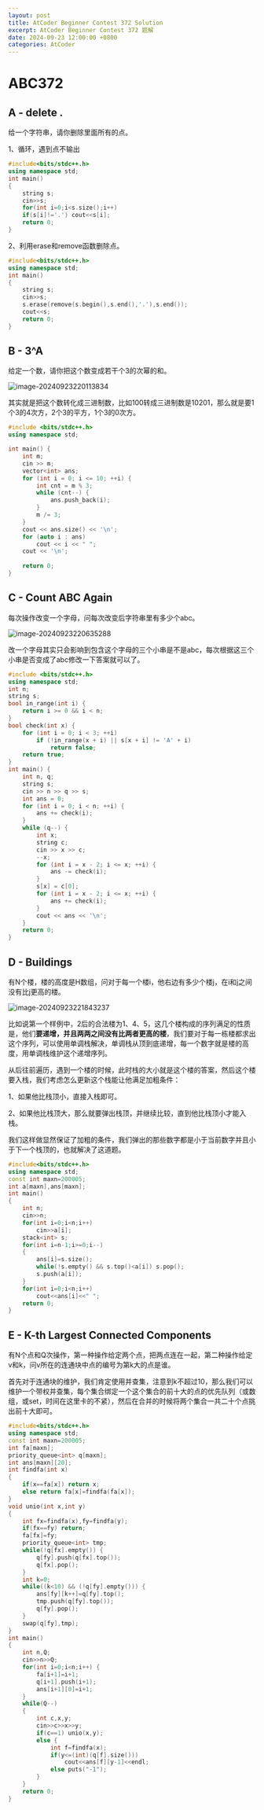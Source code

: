 ```yaml
---
layout: post
title: AtCoder Beginner Contest 372 Solution
excerpt: AtCoder Beginner Contest 372 题解
date: 2024-09-23 12:00:00 +0800
categories: AtCoder
---
```





# ABC372

## **A - delete .**

给一个字符串，请你删除里面所有的点。

1、循环，遇到点不输出

```c++
#include<bits/stdc++.h>
using namespace std;
int main()
{
	string s;
	cin>>s;
	for(int i=0;i<s.size();i++)
	if(s[i]!='.') cout<<s[i];
	return 0;
}
```

2、利用erase和remove函数删除点。

```c++
#include<bits/stdc++.h>
using namespace std;
int main()
{
	string s;
	cin>>s;
	s.erase(remove(s.begin(),s.end(),'.'),s.end());
	cout<<s;
	return 0;
}
```

## **B - 3^A** 

给定一个数，请你把这个数变成若干个3的次幂的和。

![image-20240923220113834](C:\Users\35757\AppData\Roaming\Typora\typora-user-images\image-20240923220113834.png)

其实就是把这个数转化成三进制数，比如100转成三进制数是10201，那么就是要1个3的4次方，2个3的平方，1个3的0次方。

```c++
#include <bits/stdc++.h>
using namespace std;

int main() {
	int m;
	cin >> m;
	vector<int> ans;
	for (int i = 0; i <= 10; ++i) {
		int cnt = m % 3;
		while (cnt--) {
			ans.push_back(i);
		}
		m /= 3;
	}
	cout << ans.size() << '\n';
	for (auto i : ans)
		cout << i << " ";
	cout << '\n';
	
	return 0;
}

```

## **C - Count ABC Again**

每次操作改变一个字母，问每次改变后字符串里有多少个abc。

![image-20240923220635288](C:\Users\35757\AppData\Roaming\Typora\typora-user-images\image-20240923220635288.png)

改一个字母其实只会影响到包含这个字母的三个小串是不是abc，每次根据这三个小串是否变成了abc修改一下答案就可以了。

```c++
#include <bits/stdc++.h>
using namespace std;
int n;
string s;
bool in_range(int i) {
	return i >= 0 && i < n;
}
bool check(int x) {
	for (int i = 0; i < 3; ++i)
		if (!in_range(x + i) || s[x + i] != 'A' + i)
			return false;
	return true;
}
int main() {
	int n, q;
	string s;
	cin >> n >> q >> s;
	int ans = 0;
	for (int i = 0; i < n; ++i) {
		ans += check(i);
	}
	while (q--) {
		int x;
		string c;
		cin >> x >> c;
		--x;
		for (int i = x - 2; i <= x; ++i) {
			ans -= check(i);
		}
		s[x] = c[0];
		for (int i = x - 2; i <= x; ++i) {
			ans += check(i);
		}
		cout << ans << '\n';
	}
	return 0;
}

```

## **D - Buildings**

有N个楼，楼的高度是H数组，问对于每一个楼i，他右边有多少个楼j，在i和j之间没有比j更高的楼。

![image-20240923221843237](C:\Users\35757\AppData\Roaming\Typora\typora-user-images\image-20240923221843237.png)

比如说第一个样例中，2后的合法楼为1、4、5，这几个楼构成的序列满足的性质是，他们**要递增，并且两两之间没有比两者更高的楼**，我们要对于每一栋楼都求出这个序列，可以使用单调栈解决，单调栈从顶到底递增，每一个数字就是楼的高度，用单调栈维护这个递增序列。

从后往前遍历，遇到一个楼的时候，此时栈的大小就是这个楼的答案，然后这个楼要入栈，我们考虑怎么更新这个栈能让他满足加粗条件：

1、如果他比栈顶小，直接入栈即可。

2、如果他比栈顶大，那么就要弹出栈顶，并继续比较，直到他比栈顶小才能入栈。

我们这样做显然保证了加粗的条件，我们弹出的那些数字都是小于当前数字并且小于下一个栈顶的，也就解决了这道题。

```c++
#include<bits/stdc++.h>
using namespace std;
const int maxn=200005;
int a[maxn],ans[maxn];
int main()
{
	int n;
	cin>>n;
	for(int i=0;i<n;i++)
		cin>>a[i];
	stack<int> s;
	for(int i=n-1;i>=0;i--)
	{
		ans[i]=s.size();
		while(!s.empty() && s.top()<a[i]) s.pop();
		s.push(a[i]);
	}
	for(int i=0;i<n;i++)
		cout<<ans[i]<<" ";
	return 0;
}
```

## **E - K-th Largest Connected Components**

有N个点和Q次操作，第一种操作给定两个点，把两点连在一起，第二种操作给定v和k，问v所在的连通块中点的编号为第k大的点是谁。

首先对于连通块的维护，我们肯定使用并查集，注意到k不超过10，那么我们可以维护一个带权并查集，每个集合绑定一个这个集合的前十大的点的优先队列（或数组，或set，时间在这里卡的不紧），然后在合并的时候将两个集合一共二十个点挑出前十大即可。

```c++
#include<bits/stdc++.h>
using namespace std;
const int maxn=200005;
int fa[maxn];
priority_queue<int> q[maxn];
int ans[maxn][20];
int findfa(int x)
{
	if(x==fa[x]) return x;
	else return fa[x]=findfa(fa[x]);
}
void unio(int x,int y)
{
	int fx=findfa(x),fy=findfa(y);
	if(fx==fy) return;
	fa[fx]=fy;
	priority_queue<int> tmp;
	while(!q[fx].empty()) {
		q[fy].push(q[fx].top());
		q[fx].pop();
	}
	int k=0;
	while((k<10) && (!q[fy].empty())) {
		ans[fy][k++]=q[fy].top();
		tmp.push(q[fy].top());
		q[fy].pop();
	}
	swap(q[fy],tmp);
}
int main()
{
	int n,Q;
	cin>>n>>Q;
	for(int i=0;i<n;i++) {
		fa[i+1]=i+1;
		q[i+1].push(i+1);
		ans[i+1][0]=i+1;
	}
	while(Q--)
	{
		int c,x,y;
		cin>>c>>x>>y;
		if(c==1) unio(x,y);
		else {
			int f=findfa(x);
			if(y<=(int)(q[f].size()))
				cout<<ans[f][y-1]<<endl;
			else puts("-1");
		}
	}
	return 0;
}
```

